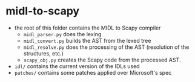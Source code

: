 # midl-to-scapy

- the root of this folder contains the MIDL to Scapy compiler
  - `midl_parser.py` does the lexing
  - `midl_convert.py` builds the AST from the lexed tree
  - `midl_resolve.py` does the processing of the AST (resolution of the structures, etc.)
  - `scapy_obj.py` creates the Scapy code from the processed AST.
- `idl/` contains the current version of the IDLs used
- `patches/` contains some patches applied over Microsoft's spec
